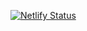 [![Netlify Status](https://api.netlify.com/api/v1/badges/a5a9c577-e5c2-4c4b-a7b3-d8ccf7ac3750/deploy-status)](https://app.netlify.com/sites/pageproduitnike/deploys)
